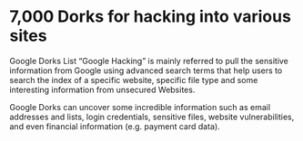 # 7,000 Dorks for hacking into various sites
Google Dorks List “Google Hacking” is mainly referred to pull the sensitive information from Google using advanced search terms
that help users to search the index of a specific website, specific file type and some interesting information from unsecured Websites.

Google Dorks can uncover some incredible information such as email addresses and lists, login credentials, sensitive files,
website vulnerabilities, and even financial information (e.g. payment card data).
